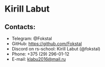 # Kirill Labut 

## Contacts:

 - Telegram: @Fokstal
 - GitHub: https://github.com/Fokstal
 - Discord on rs-school: Kirill Labut (@fokstal) 
 - Phone: +375 (29) 296-01-12
 - E-mail: klabu2016@mail.ru